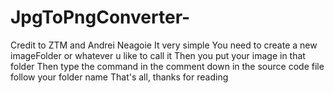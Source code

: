# JpgToPngConverter-
Credit to ZTM and Andrei Neagoie
It very simple
You need to create a new imageFolder or whatever u like to call it
Then you put your image in that folder
Then type the command in the comment down in the source code file follow your folder name 
That's all, thanks for reading
